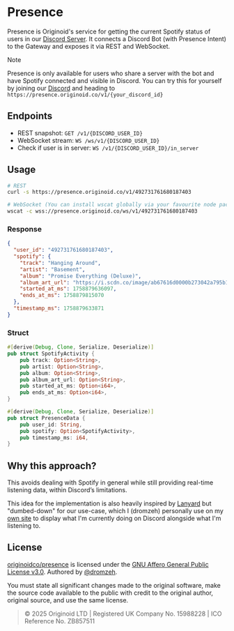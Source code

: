 # Presence

Presence is Originoid's service for getting the current Spotify status of users in our [Discord Server](https://discord.gg/noid). It connects a Discord Bot (with Presence Intent) to the Gateway and exposes it via REST and WebSocket.

> [!NOTE]
> Presence is only available for users who share a server with the bot and have Spotify connected and visible in Discord.
> You can try this for yourself by joining our [Discord](https://discord.gg/noid) and heading to `https://presence.originoid.co/v1/{your_discord_id}`

## Endpoints

- REST snapshot: `GET /v1/{DISCORD_USER_ID}`
- WebSocket stream: `WS /ws/v1/{DISCORD_USER_ID}`
- Check if user is in server: `WS /v1/{DISCORD_USER_ID}/in_server`

## Usage

```bash
# REST
curl -s https://presence.originoid.co/v1/492731761680187403

# WebSocket (You can install wscat globally via your favourite node package manager!)
wscat -c wss://presence.originoid.co/ws/v1/492731761680187403
```

### Response

```json
{
  "user_id": "492731761680187403",
  "spotify": {
    "track": "Hanging Around",
    "artist": "Basement",
    "album": "Promise Everything (Deluxe)",
    "album_art_url": "https://i.scdn.co/image/ab67616d0000b273042a795b1fb9bf6efc9d5b21",
    "started_at_ms": 1758879636097,
    "ends_at_ms": 1758879815070
  },
  "timestamp_ms": 1758879633871
}
```

### Struct

```rs
#[derive(Debug, Clone, Serialize, Deserialize)]
pub struct SpotifyActivity {
    pub track: Option<String>,
    pub artist: Option<String>,
    pub album: Option<String>,
    pub album_art_url: Option<String>,
    pub started_at_ms: Option<i64>,
    pub ends_at_ms: Option<i64>,
}

#[derive(Debug, Clone, Serialize, Deserialize)]
pub struct PresenceData {
    pub user_id: String,
    pub spotify: Option<SpotifyActivity>,
    pub timestamp_ms: i64,
}
```

## Why this approach?

This avoids dealing with Spotify in general while still providing real-time listening data, within Discord’s limitations.

This idea for the implementation is also heavily inspired by [Lanyard](https://github.com/Phineas/lanyard) but "dumbed-down" for our use-case, which I (dromzeh) personally use on my [own site](https://dromzeh.dev/) to display what I'm currently doing on Discord alongside what I'm listening to.

## License

[originoidco/presence](https://github.com/originoidco/presence) is licensed under the [GNU Affero General Public License v3.0](LICENSE). Authored by [@dromzeh](https://x.com/@dromzeh/).

You must state all significant changes made to the original software, make the source code available to the public with credit to the original author, original source, and use the same license.

> © 2025 Originoid LTD | Registered UK Company No. 15988228 | ICO Reference No. ZB857511
